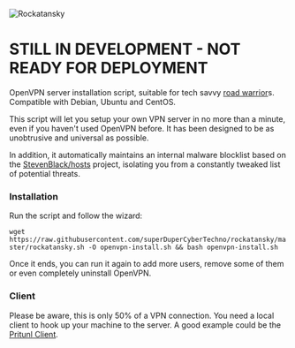 ![Rockatansky](https://raw.githubusercontent.com/superDuperCyberTechno/rockatansky/master/header.png)

# STILL IN DEVELOPMENT - NOT READY FOR DEPLOYMENT

OpenVPN server installation script, suitable for tech savvy [road warrior](http://en.wikipedia.org/wiki/Road_warrior_%28computing%29)s. Compatible with Debian, Ubuntu and CentOS.

This script will let you setup your own VPN server in no more than a minute, even if you haven't used OpenVPN before. It has been designed to be as unobtrusive and universal as possible.

In addition, it automatically maintains an internal malware blocklist based on the [StevenBlack/hosts](https://github.com/StevenBlack/hosts) project, isolating you from a constantly tweaked list of potential threats.

### Installation
Run the script and follow the wizard:

`wget https://raw.githubusercontent.com/superDuperCyberTechno/rockatansky/master/rockatansky.sh -O openvpn-install.sh && bash openvpn-install.sh`

Once it ends, you can run it again to add more users, remove some of them or even completely uninstall OpenVPN.

### Client
Please be aware, this is only 50% of a VPN connection. You need a local client to hook up your machine to the server. A good example could be the [Pritunl Client](https://client.pritunl.com/).
